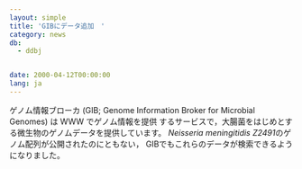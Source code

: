 ```yaml
---
layout: simple
title: 'GIBにデータ追加　'
category: news
db:
  - ddbj


date: 2000-04-12T00:00:00
lang: ja
---
```


<html>ゲノム情報ブローカ (GIB; Genome Information Broker for Microbial Genomes) は WWW でゲノム情報を提供 するサービスで，大腸菌をはじめとする微生物のゲノムデータを提供しています。 <i>Neisseria meningitidis Z2491</i>のゲノム配列が公開されたのにともない， GIBでもこれらのデータが検索できるようになりました。</html>
